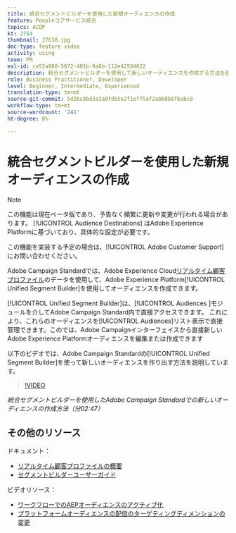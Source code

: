 ```yaml
---
title: 統合セグメントビルダーを使用した新規オーディエンスの作成
feature: Peopleコアサービス統合
topics: ACOP
kt: 2754
thumbnail: 27638.jpg
doc-type: feature video
activity: using
team: PM
exl-id: ce52a988-5072-401b-9a8b-112e42504022
description: 統合セグメントビルダーを使用して新しいオーディエンスを作成する方法を説明します。
role: Business Practitioner, Developer
level: Beginner, Intermediate, Experienced
translation-type: tm+mt
source-git-commit: 5d2bc8bd3a3a0fdb5e2f1ef75af2ab60b8f6abc8
workflow-type: tm+mt
source-wordcount: '241'
ht-degree: 8%

---
```


# 統合セグメントビルダーを使用した新規オーディエンスの作成

>[!NOTE]
>
>この機能は現在ベータ版であり、予告なく頻繁に更新や変更が行われる場合があります。 [!UICONTROL Audience Destinations] はAdobe Experience Platformに基づいており、具体的な設定が必要です。
>
>この機能を実装する予定の場合は、[!UICONTROL Adobe Customer Support]にお問い合わせください。

Adobe Campaign Standardでは、Adobe Experience Cloud[リアルタイム顧客プロファイル](https://docs.adobe.com/content/help/en/platform-learn/tutorials/profiles/understanding-the-real-time-customer-profile.html)のデータを使用して、Adobe Experience Platform[!UICONTROL Unified Segment Builder]を使用してオーディエンスを作成できます。

[!UICONTROL Unified Segment Builder]は、[!UICONTROL Audiences ]モジュールを介してAdobe Campaign Standard内で直接アクセスできます。 これにより、これらのオーディエンスを[!UICONTROL Audiences]リスト表示で直接管理できます。このでは、Adobe Campaignインターフェイスから直接新しいAdobe Experience Platformオーディエンスを編集または作成できます

以下のビデオでは、Adobe Campaign Standardの[!UICONTROL Unified Segment Builder]を使って新しいオーディエンスを作り出す方法を説明しています。

>[!VIDEO](https://video.tv.adobe.com/v/27638?quality=12)

*統合セグメントビルダーを使用したAdobe Campaign Standardでの新しいオーディエンスの作成方法（分02:47）*

## その他のリソース

ドキュメント：

* [リアルタイム顧客プロファイルの概要](https://www.adobe.io/apis/experienceplatform/home/profile-identity-segmentation/profile-identity-segmentation-services.html#!api-specification/markdown/narrative/technical_overview/unified_profile_architectural_overview/unified_profile_architectural_overview.md)
* [セグメントビルダーユーザーガイド](https://www.adobe.io/apis/experienceplatform/home/profile-identity-segmentation/profile-identity-segmentation-services.html#!api-specification/markdown/narrative/technical_overview/segmentation/segment-builder-guide.md)

ビデオリソース：

* [ワークフローでのAEPオーディエンスのアクティブ化](/help/profiles-and-audiences/audience-destinations/activating-aep-audiences.md)
* [プラットフォームオーディエンスの配信のターゲティングディメンションの変更](/help/profiles-and-audiences/audience-destinations/changing-targeting-dimension.md)
